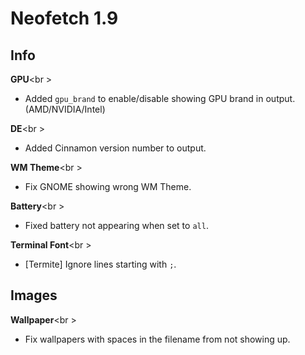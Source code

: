 # Neofetch 1.9


## Info

**GPU**<br \>

- Added `gpu_brand` to enable/disable showing GPU brand in output. (AMD/NVIDIA/Intel)

**DE**<br \>

- Added Cinnamon version number to output.

**WM Theme**<br \>

- Fix GNOME showing wrong WM Theme.

**Battery**<br \>

- Fixed battery not appearing when set to `all`.

**Terminal Font**<br \>

- [Termite] Ignore lines starting with `;`.


## Images

**Wallpaper**<br \>

- Fix wallpapers with spaces in the filename from not showing up.

